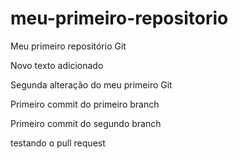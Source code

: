# meu-primeiro-repositorio
Meu primeiro repositório Git

Novo texto adicionado

Segunda alteração do meu primeiro Git

Primeiro commit do primeiro branch

Primeiro commit do segundo branch

testando o pull request
